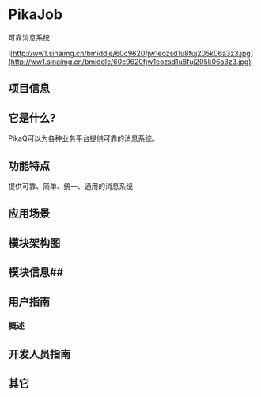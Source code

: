 PikaJob
=======

可靠消息系统

![http://ww1.sinaimg.cn/bmiddle/60c9620fjw1eozsd1u8fuj205k06a3z3.jpg](http://ww1.sinaimg.cn/bmiddle/60c9620fjw1eozsd1u8fuj205k06a3z3.jpg)

## 项目信息 ##

## 它是什么? ##

PikaQ可以为各种业务平台提供可靠的消息系统。

## 功能特点 ##

提供可靠、简单、统一、通用的消息系统

## 应用场景 ##

## 模块架构图  ##

## 模块信息##

## 用户指南 ##

### 概述 ###

## 开发人员指南 ##

## 其它 ##

